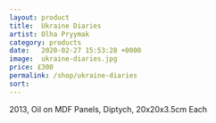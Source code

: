 ```yaml
---
layout: product
title:  Ukraine Diaries
artist: Olha Pryymak
category: products
date:   2020-02-27 15:53:28 +0000
image:  ukraine-diaries.jpg
price: £300
permalink: /shop/ukraine-diaries
sort: 
---
```

2013, Oil on MDF Panels, Diptych, 20x20x3.5cm Each

